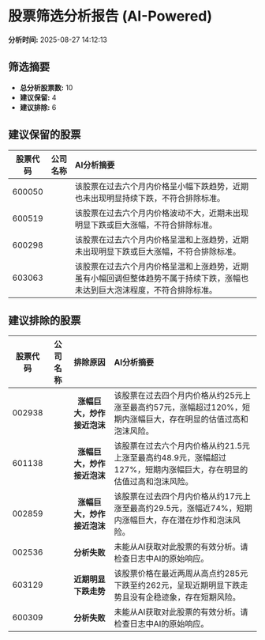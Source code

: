 # 股票筛选分析报告 (AI-Powered)

**分析时间:** 2025-08-27 14:12:13

## 筛选摘要

- **总分析股票数:** 10
- **建议保留:** 4
- **建议排除:** 6

## 建议保留的股票

| 股票代码 | 公司名称 | AI分析摘要 |
|:---:|:---:|:---|
| 600050 |  | 该股票在过去六个月内价格呈小幅下跌趋势，近期也未出现明显持续下跌，不符合排除标准。 |
| 600519 |  | 该股票在过去六个月内价格波动不大，近期未出现明显下跌或巨大涨幅，不符合排除标准。 |
| 600298 |  | 该股票在过去六个月内价格呈温和上涨趋势，近期未出现明显下跌或巨大涨幅，不符合排除标准。 |
| 603063 |  | 该股票在过去六个月内价格呈温和上涨趋势，近期虽有小幅回调但整体趋势不属于持续下跌，涨幅也未达到巨大泡沫程度，不符合排除标准。 |

## 建议排除的股票

| 股票代码 | 公司名称 | 排除原因 | AI分析摘要 |
|:---:|:---:|:---:|:---|
| 002938 |  | **涨幅巨大，炒作接近泡沫** | 该股票在过去四个月内价格从约25元上涨至最高约57元，涨幅超过120%，短期内涨幅巨大，存在明显的估值过高和泡沫风险。 |
| 601138 |  | **涨幅巨大，炒作接近泡沫** | 该股票在过去六个月内价格从约21.5元上涨至最高约48.9元，涨幅超过127%，短期内涨幅巨大，存在明显的估值过高和泡沫风险。 |
| 002859 |  | **涨幅巨大，炒作接近泡沫** | 该股票在过去四个月内价格从约17元上涨至最高约29.5元，涨幅近74%，短期内涨幅巨大，存在潜在炒作和泡沫风险。 |
| 002536 |  | **分析失败** | 未能从AI获取对此股票的有效分析。请检查日志中AI的原始响应。 |
| 603129 |  | **近期明显下跌走势** | 该股票价格在最近两周从高点约285元下跌至约262元，呈现近期明显下跌走势且没有企稳迹象，存在短期风险。 |
| 600309 |  | **分析失败** | 未能从AI获取对此股票的有效分析。请检查日志中AI的原始响应。 |
